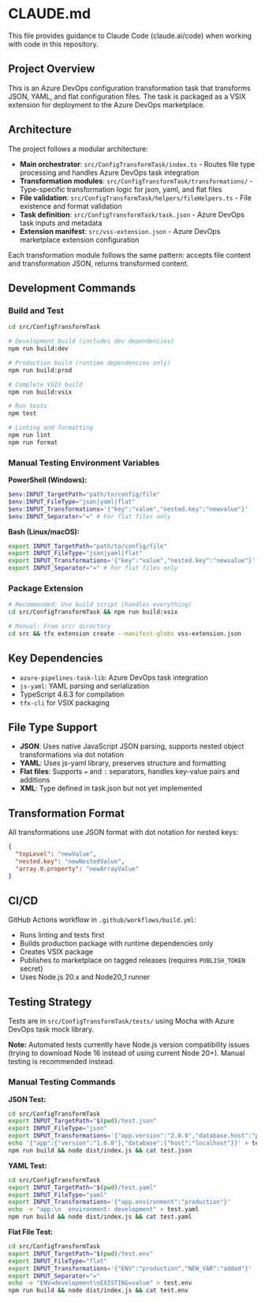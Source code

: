 # CLAUDE.md

This file provides guidance to Claude Code (claude.ai/code) when working with code in this repository.

## Project Overview

This is an Azure DevOps configuration transformation task that transforms JSON, YAML, and flat configuration files. The task is packaged as a VSIX extension for deployment to the Azure DevOps marketplace.

## Architecture

The project follows a modular architecture:

- **Main orchestrator**: `src/ConfigTransformTask/index.ts` - Routes file type processing and handles Azure DevOps task integration
- **Transformation modules**: `src/ConfigTransformTask/transformations/` - Type-specific transformation logic for json, yaml, and flat files
- **File validation**: `src/ConfigTransformTask/helpers/fileHelpers.ts` - File existence and format validation
- **Task definition**: `src/ConfigTransformTask/task.json` - Azure DevOps task inputs and metadata
- **Extension manifest**: `src/vss-extension.json` - Azure DevOps marketplace extension configuration

Each transformation module follows the same pattern: accepts file content and transformation JSON, returns transformed content.

## Development Commands

### Build and Test
```bash
cd src/ConfigTransformTask

# Development build (includes dev dependencies)
npm run build:dev

# Production build (runtime dependencies only)
npm run build:prod

# Complete VSIX build
npm run build:vsix

# Run tests
npm test

# Linting and formatting
npm run lint
npm run format
```

### Manual Testing Environment Variables

**PowerShell (Windows):**
```powershell
$env:INPUT_TargetPath="path/to/config/file"
$env:INPUT_FileType="json|yaml|flat"
$env:INPUT_Transformations='{"key":"value","nested.key":"newvalue"}'
$env:INPUT_Separator="=" # For flat files only
```

**Bash (Linux/macOS):**
```bash
export INPUT_TargetPath="path/to/config/file"
export INPUT_FileType="json|yaml|flat"
export INPUT_Transformations='{"key":"value","nested.key":"newvalue"}'
export INPUT_Separator="=" # For flat files only
```

### Package Extension
```bash
# Recommended: Use build script (handles everything)
cd src/ConfigTransformTask && npm run build:vsix

# Manual: From src/ directory
cd src && tfx extension create --manifest-globs vss-extension.json
```

## Key Dependencies

- `azure-pipelines-task-lib`: Azure DevOps task integration
- `js-yaml`: YAML parsing and serialization
- TypeScript 4.6.3 for compilation
- `tfx-cli` for VSIX packaging

## File Type Support

- **JSON**: Uses native JavaScript JSON parsing, supports nested object transformations via dot notation
- **YAML**: Uses js-yaml library, preserves structure and formatting
- **Flat files**: Supports `=` and `:` separators, handles key-value pairs and additions
- **XML**: Type defined in task.json but not yet implemented

## Transformation Format

All transformations use JSON format with dot notation for nested keys:
```json
{
  "topLevel": "newValue",
  "nested.key": "newNestedValue",
  "array.0.property": "newArrayValue"
}
```

## CI/CD

GitHub Actions workflow in `.github/workflows/build.yml`:
- Runs linting and tests first
- Builds production package with runtime dependencies only
- Creates VSIX package
- Publishes to marketplace on tagged releases (requires `PUBLISH_TOKEN` secret)
- Uses Node.js 20.x and Node20_1 runner

## Testing Strategy

Tests are in `src/ConfigTransformTask/tests/` using Mocha with Azure DevOps task mock library.

**Note:** Automated tests currently have Node.js version compatibility issues (trying to download Node 16 instead of using current Node 20+). Manual testing is recommended instead.

### Manual Testing Commands

**JSON Test:**
```bash
cd src/ConfigTransformTask
export INPUT_TargetPath="$(pwd)/test.json"
export INPUT_FileType="json"
export INPUT_Transformations='{"app.version":"2.0.0","database.host":"production"}'
echo '{"app":{"version":"1.0.0"},"database":{"host":"localhost"}}' > test.json
npm run build && node dist/index.js && cat test.json
```

**YAML Test:**
```bash
cd src/ConfigTransformTask
export INPUT_TargetPath="$(pwd)/test.yaml"
export INPUT_FileType="yaml"
export INPUT_Transformations='{"app.environment":"production"}'
echo -e "app:\n  environment: development" > test.yaml
npm run build && node dist/index.js && cat test.yaml
```

**Flat File Test:**
```bash
cd src/ConfigTransformTask
export INPUT_TargetPath="$(pwd)/test.env"
export INPUT_FileType="flat"
export INPUT_Transformations='{"ENV":"production","NEW_VAR":"added"}'
export INPUT_Separator="="
echo -e "ENV=development\nEXISTING=value" > test.env
npm run build && node dist/index.js && cat test.env
```